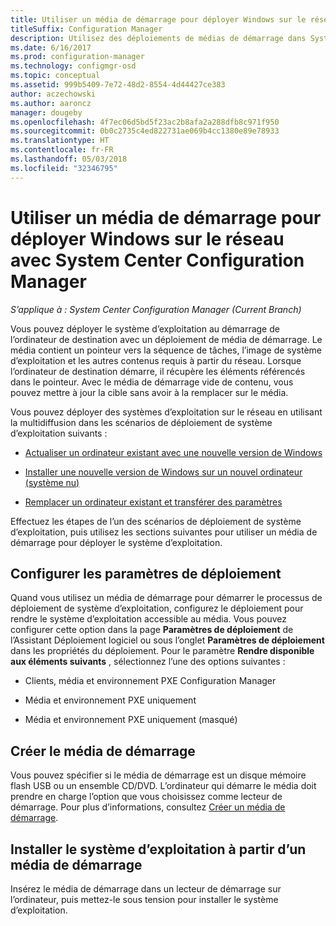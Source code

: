 ```yaml
---
title: Utiliser un média de démarrage pour déployer Windows sur le réseau
titleSuffix: Configuration Manager
description: Utilisez des déploiements de médias de démarrage dans System Center Configuration Manager pour déployer le système d’exploitation au démarrage de l’ordinateur de destination.
ms.date: 6/16/2017
ms.prod: configuration-manager
ms.technology: configmgr-osd
ms.topic: conceptual
ms.assetid: 999b5409-7e72-48d2-8554-4d44427ce383
author: aczechowski
ms.author: aaroncz
manager: dougeby
ms.openlocfilehash: 4f7ec06d5bd5f23ac2b8afa2a288dfb8c971f950
ms.sourcegitcommit: 0b0c2735c4ed822731ae069b4cc1380e89e78933
ms.translationtype: HT
ms.contentlocale: fr-FR
ms.lasthandoff: 05/03/2018
ms.locfileid: "32346795"
---
```

# <a name="use-bootable-media-to-deploy-windows-over-the-network-with-system-center-configuration-manager"></a>Utiliser un média de démarrage pour déployer Windows sur le réseau avec System Center Configuration Manager

*S’applique à : System Center Configuration Manager (Current Branch)*

Vous pouvez déployer le système d’exploitation au démarrage de l’ordinateur de destination avec un déploiement de média de démarrage. Le média contient un pointeur vers la séquence de tâches, l’image de système d’exploitation et les autres contenus requis à partir du réseau. Lorsque l’ordinateur de destination démarre, il récupère les éléments référencés dans le pointeur. Avec le média de démarrage vide de contenu, vous pouvez mettre à jour la cible sans avoir à la remplacer sur le média.

Vous pouvez déployer des systèmes d’exploitation sur le réseau en utilisant la multidiffusion dans les scénarios de déploiement de système d’exploitation suivants :

-   [Actualiser un ordinateur existant avec une nouvelle version de Windows](refresh-an-existing-computer-with-a-new-version-of-windows.md)

-   [Installer une nouvelle version de Windows sur un nouvel ordinateur (système nu)](install-new-windows-version-new-computer-bare-metal.md)  

-   [Remplacer un ordinateur existant et transférer des paramètres](replace-an-existing-computer-and-transfer-settings.md)  

Effectuez les étapes de l’un des scénarios de déploiement de système d’exploitation, puis utilisez les sections suivantes pour utiliser un média de démarrage pour déployer le système d’exploitation.  

## <a name="configure-deployment-settings"></a>Configurer les paramètres de déploiement  
Quand vous utilisez un média de démarrage pour démarrer le processus de déploiement de système d’exploitation, configurez le déploiement pour rendre le système d’exploitation accessible au média. Vous pouvez configurer cette option dans la page **Paramètres de déploiement** de l’Assistant Déploiement logiciel ou sous l’onglet **Paramètres de déploiement** dans les propriétés du déploiement. Pour le paramètre **Rendre disponible aux éléments suivants** , sélectionnez l’une des options suivantes :

-   Clients, média et environnement PXE Configuration Manager

-   Média et environnement PXE uniquement

-   Média et environnement PXE uniquement (masqué)

## <a name="create-the-bootable-media"></a>Créer le média de démarrage
Vous pouvez spécifier si le média de démarrage est un disque mémoire flash USB ou un ensemble CD/DVD. L’ordinateur qui démarre le média doit prendre en charge l’option que vous choisissez comme lecteur de démarrage. Pour plus d’informations, consultez [Créer un média de démarrage](create-bootable-media.md).  

##  <a name="BKMK_Deploy"></a> Installer le système d’exploitation à partir d’un média de démarrage  
Insérez le média de démarrage dans un lecteur de démarrage sur l’ordinateur, puis mettez-le sous tension pour installer le système d’exploitation.
